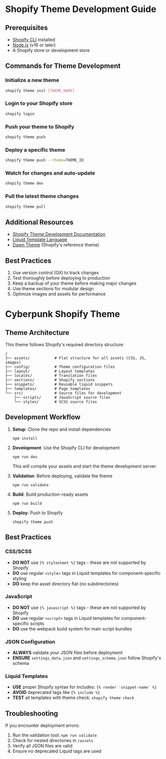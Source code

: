 # Shopify Theme Development Guide

## Prerequisites
- [Shopify CLI](https://shopify.dev/themes/tools/cli/installation) installed
- [Node.js](https://nodejs.org/) (v16 or later)
- A Shopify store or development store

## Commands for Theme Development

### Initialize a new theme
```bash
shopify theme init [THEME_NAME]
```

### Login to your Shopify store
```bash
shopify login
```

### Push your theme to Shopify
```bash
shopify theme push
```

### Deploy a specific theme
```bash
shopify theme push --theme=THEME_ID
```

### Watch for changes and auto-update
```bash
shopify theme dev
```

### Pull the latest theme changes
```bash
shopify theme pull
```

## Additional Resources
- [Shopify Theme Development Documentation](https://shopify.dev/themes)
- [Liquid Template Language](https://shopify.dev/api/liquid)
- [Dawn Theme](https://github.com/Shopify/dawn) (Shopify's reference theme)

## Best Practices
1. Use version control (Git) to track changes
2. Test thoroughly before deploying to production
3. Keep a backup of your theme before making major changes
4. Use theme sections for modular design
5. Optimize images and assets for performance

# Cyberpunk Shopify Theme

## Theme Architecture

This theme follows Shopify's required directory structure:

```
/
├── assets/           # Flat structure for all assets (CSS, JS, images)
├── config/           # Theme configuration files
├── layout/           # Layout templates
├── locales/          # Translation files
├── sections/         # Shopify sections
├── snippets/         # Reusable liquid snippets
├── templates/        # Page templates
└── src/              # Source files for development
    ├── scripts/      # JavaScript source files
    └── styles/       # SCSS source files
```

## Development Workflow

1. **Setup**: Clone the repo and install dependencies
   ```
   npm install
   ```

2. **Development**: Use the Shopify CLI for development
   ```
   npm run dev
   ```
   This will compile your assets and start the theme development server.

3. **Validation**: Before deploying, validate the theme
   ```
   npm run validate
   ```

4. **Build**: Build production-ready assets
   ```
   npm run build
   ```

5. **Deploy**: Push to Shopify
   ```
   shopify theme push
   ```

## Best Practices

### CSS/SCSS

- **DO NOT** use `{% stylesheet %}` tags - these are not supported by Shopify
- **DO** use regular `<style>` tags in Liquid templates for component-specific styling
- **DO** keep the asset directory flat (no subdirectories)

### JavaScript

- **DO NOT** use `{% javascript %}` tags - these are not supported by Shopify
- **DO** use regular `<script>` tags in Liquid templates for component-specific scripts
- **DO** use the webpack build system for main script bundles

### JSON Configuration

- **ALWAYS** validate your JSON files before deployment
- **ENSURE** `settings_data.json` and `settings_schema.json` follow Shopify's schema

### Liquid Templates

- **USE** proper Shopify syntax for includes: `{% render 'snippet-name' %}`
- **AVOID** deprecated tags like `{% include %}` 
- **TEST** all templates with theme check: `shopify theme check`

## Troubleshooting

If you encounter deployment errors:

1. Run the validation tool: `npm run validate`
2. Check for nested directories in `/assets`
3. Verify all JSON files are valid
4. Ensure no deprecated Liquid tags are used
